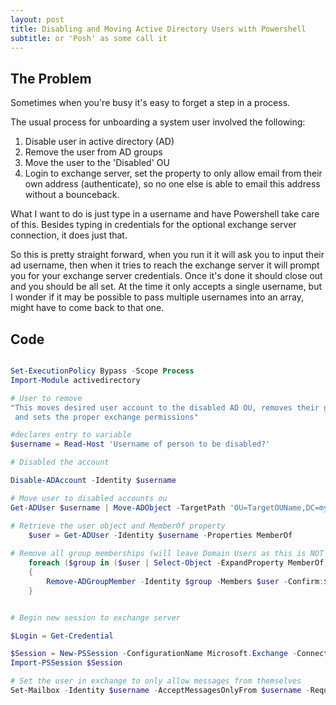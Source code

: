 ```yaml
---
layout: post
title: Disabling and Moving Active Directory Users with Powershell
subtitle: or 'Posh' as some call it 
---
```

## The Problem

Sometimes when you're busy it's easy to forget a step in a process.

The usual process for unboarding a system user involved the following:

1. Disable user in active directory (AD)
2. Remove the user from AD groups 
3. Move the user to the 'Disabled' OU
4. Login to exchange server, set the property to only allow email from their own address (authenticate), so no one
   else is able to email this address without a bounceback.  

What I want to do is just type in a username and have Powershell take care of this.  Besides typing in credentials for the 
optional exchange server connection, it does just that.
  
So this is pretty straight forward, when you run it it will ask you to input their ad username, then 
when it tries to reach the exchange server it will prompt you for your exchange server credentials.
Once it's done it should close out and you should be all set.  At the time it only accepts a single username, but I wonder if it
may be possible to pass multiple usernames into an array, might have to come back to that one.
   
 ## Code
 
```powershell

Set-ExecutionPolicy Bypass -Scope Process
Import-Module activedirectory

# User to remove
"This moves desired user account to the disabled AD OU, removes their groups
 and sets the proper exchange permissions"

#declares entry to variable
$username = Read-Host 'Username of person to be disabled?'

# Disabled the account

Disable-ADAccount -Identity $username

# Move user to disabled accounts ou
Get-ADUser $username | Move-ADObject -TargetPath 'OU=TargetOUName,DC=mydomain,DC=com'

# Retrieve the user object and MemberOf property
	$user = Get-ADUser -Identity $username -Properties MemberOf
  
# Remove all group memberships (will leave Domain Users as this is NOT in the MemberOf property returned by Get-ADUser)
	foreach ($group in ($user | Select-Object -ExpandProperty MemberOf))
	{
		Remove-ADGroupMember -Identity $group -Members $user -Confirm:$false
	}


# Begin new session to exchange server

$Login = Get-Credential

$Session = New-PSSession -ConfigurationName Microsoft.Exchange -ConnectionUri http://servername.domain.com/PowerShell/ -Authentication Kerberos -Credential $Login
Import-PSSession $Session

# Set the user in exchange to only allow messages from themselves
Set-Mailbox -Identity $username -AcceptMessagesOnlyFrom $username -RequireSenderAuthenticationEnabled $true

```
